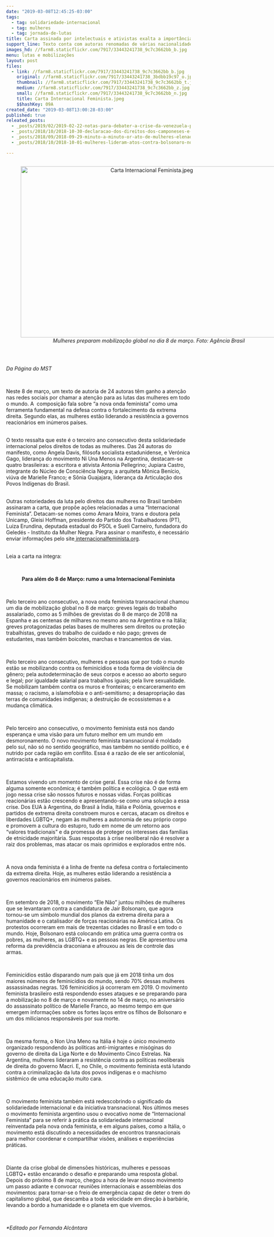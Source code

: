 ```yaml
---
date: "2019-03-08T12:45:25-03:00"
tags:
  - tag: solidariedade-internacional
  - tag: mulheres
  - tag: jornada-de-lutas
title: Carta assinada por intelectuais e ativistas exalta a importância do 8 de março
support_line: Texto conta com autoras renomadas de várias nacionalidades e reforça a importância de uma visão transnacional
images_hd: //farm8.staticflickr.com/7917/33443241738_9c7c3662bb_b.jpg
menu: lutas e mobilizações
layout: post
files:
  - link: //farm8.staticflickr.com/7917/33443241738_9c7c3662bb_b.jpg
    original: //farm8.staticflickr.com/7917/33443241738_3bdbb19c97_o.jpg
    thumbnail: //farm8.staticflickr.com/7917/33443241738_9c7c3662bb_t.jpg
    medium: //farm8.staticflickr.com/7917/33443241738_9c7c3662bb_z.jpg
    small: //farm8.staticflickr.com/7917/33443241738_9c7c3662bb_n.jpg
    title: Carta Internacional Feminista.jpeg
    $$hashKey: 09A
created_date: "2019-03-08T13:00:28-03:00"
published: true
releated_posts:
  - _posts/2019/02/2019-02-22-notas-para-debater-a-crise-da-venezuela-por-joao-pedro-stedile.md
  - _posts/2018/10/2018-10-30-declaracao-dos-direitos-dos-camponeses-e-apresentada-a-assembleia-geral-da-onu.md
  - _posts/2018/09/2018-09-29-minuto-a-minuto-or-ato-de-mulheres-elenao-no-brasil-e-no-mundo.md
  - _posts/2018/10/2018-10-01-mulheres-lideram-atos-contra-bolsonaro-no-brasil-e-no-mundo.md

---
```

<div style="text-align:center">
<figure class="image" style="display:inline-block"><img alt="Carta Internacional Feminista.jpeg" height="467" src="//farm8.staticflickr.com/7917/33443241738_9c7c3662bb_b.jpg" width="700" />
<figcaption><em>Mulheres preparam mobiliza&ccedil;&atilde;o global no dia 8 de mar&ccedil;o. Foto: Ag&ecirc;ncia Brasil</em></figcaption>
</figure>
</div>

<p>&nbsp;</p>

<p><em>Da P&aacute;gina do MST</em></p>

<p>&nbsp;</p>

<p>Neste 8 de mar&ccedil;o, um texto de autoria de 24 autoras t&ecirc;m ganho a aten&ccedil;&atilde;o nas redes sociais por chamar a aten&ccedil;&atilde;o para as lutas das mulheres em todo o mundo. A&nbsp; composi&ccedil;&atilde;o fala sobre &ldquo;a nova onda feminista&rdquo; como uma ferramenta fundamental na defesa contra o fortalecimento da extrema direita. Segundo elas, as mulheres est&atilde;o liderando a resist&ecirc;ncia a governos reacion&aacute;rios em in&uacute;meros pa&iacute;ses.</p>

<p><br />
O texto ressalta que este &eacute; o terceiro ano consecutivo desta solidariedade internacional pelos direitos de todas as mulheres. Das 24 autoras do manifesto, como Angela Davis, fil&oacute;sofa socialista estadunidense, e Ver&oacute;nica Gago, lideran&ccedil;a do movimento Ni Una Menos na Argentina, destacam-se quatro brasileiras: a escritora e ativista Antonia Pellegrino; Jupiara Castro, integrante do N&uacute;cleo de Consci&ecirc;ncia Negra; a arquiteta M&ocirc;nica Ben&iacute;cio, vi&uacute;va de Marielle Franco; e S&ocirc;nia Guajajara, lideran&ccedil;a da Articula&ccedil;&atilde;o dos Povos Ind&iacute;genas do Brasil.</p>

<p><br />
Outras notoriedades da luta pelo direitos das mulheres no Brasil tamb&eacute;m assinaram a carta, que prop&otilde;e a&ccedil;&otilde;es relacionadas a uma &ldquo;Internacional Feminista&rdquo;. Detacam-se nomes como Amara Moira, trans e doutora pela Unicamp, Gleisi Hoffman, presidente do Partido dos Trabalhadores (PT), Luiza Erundina, deputada estadual do PSOL e Sueli Carneiro, fundadora do Geled&eacute;s - Instituto da Mulher Negra. Para assinar o manifesto, &eacute; necess&aacute;rio enviar informa&ccedil;&otilde;es pelo site<a href="https://www.internacionalfeminista.org/"> internacionalfeminista.org</a>.</p>

<p><br />
Leia a carta na &iacute;ntegra:</p>

<p>&nbsp;</p>

<p style="text-align: center;"><strong>Para al&eacute;m do 8 de Mar&ccedil;o: rumo a uma Internacional Feminista</strong></p>

<p>&nbsp;</p>

<p>Pelo terceiro ano consecutivo, a nova onda feminista transnacional chamou um dia de mobiliza&ccedil;&atilde;o global no 8 de mar&ccedil;o: greves legais do trabalho assalariado, como as 5 milh&otilde;es de grevistas do 8 de mar&ccedil;o de 2018 na Espanha e as centenas de milhares no mesmo ano na Argentina e na It&aacute;lia; greves protagonizadas pelas bases de mulheres sem direitos ou prote&ccedil;&atilde;o trabalhistas, greves do trabalho de cuidado e n&atilde;o pago; greves de estudantes, mas tamb&eacute;m boicotes, marchas e trancamentos de vias.</p>

<p>&nbsp;</p>

<p>Pelo terceiro ano consecutivo, mulheres e pessoas que por todo o mundo est&atilde;o se mobilizando contra os feminic&iacute;dios e toda forma de viol&ecirc;ncia de g&ecirc;nero; pela autodetermina&ccedil;&atilde;o de seus corpos e acesso ao aborto seguro e legal; por igualdade salarial para trabalhos iguais; pela livre sexualidade. Se mobilizam tamb&eacute;m contra os muros e fronteiras; o encarceramento em massa; o racismo, a islamofobia e o anti-semitismo; a desapropria&ccedil;&atilde;o das terras de comunidades ind&iacute;genas; a destrui&ccedil;&atilde;o de ecossistemas e a mudan&ccedil;a clim&aacute;tica.</p>

<p>&nbsp;</p>

<p>Pelo terceiro ano consecutivo, o movimento feminista est&aacute; nos dando esperan&ccedil;a e uma vis&atilde;o para um futuro melhor em um mundo em desmoronamento. O novo movimento feminista transnacional &eacute; moldado pelo sul, n&atilde;o s&oacute; no sentido geogr&aacute;fico, mas tamb&eacute;m no sentido pol&iacute;tico, e &eacute; nutrido por cada regi&atilde;o em conflito. Essa &eacute; a raz&atilde;o de ele ser anticolonial, antirracista e anticapitalista.</p>

<p>&nbsp;</p>

<p>Estamos vivendo um momento de crise geral. Essa crise n&atilde;o &eacute; de forma alguma somente econ&ocirc;mica; &eacute; tamb&eacute;m pol&iacute;tica e ecol&oacute;gica. O que est&aacute; em jogo nessa crise s&atilde;o nossos futuros e nossas vidas. For&ccedil;as pol&iacute;ticas reacion&aacute;rias est&atilde;o crescendo e apresentando-se como uma solu&ccedil;&atilde;o a essa crise. Dos EUA &agrave; Argentina, do Brasil &agrave; &Iacute;ndia, It&aacute;lia e Pol&ocirc;nia, governos e partidos de extrema direita constroem muros e cercas, atacam os direitos e liberdades LGBTQ+, negam &agrave;s mulheres a autonomia de seu pr&oacute;prio corpo e promovem a cultura do estupro, tudo em nome de um retorno aos &ldquo;valores tradicionais&rdquo; e da promessa de proteger os interesses das fam&iacute;lias de etnicidade majorit&aacute;ria. Suas respostas &agrave; crise neoliberal n&atilde;o &eacute; resolver a raiz dos problemas, mas atacar os mais oprimidos e explorados entre n&oacute;s.</p>

<p>&nbsp;</p>

<p>A nova onda feminista &eacute; a linha de frente na defesa contra o fortalecimento da extrema direita. Hoje, as mulheres est&atilde;o liderando a resist&ecirc;ncia a governos reacion&aacute;rios em in&uacute;meros pa&iacute;ses.</p>

<p>&nbsp;</p>

<p>Em setembro de 2018, o movimento &ldquo;Ele N&atilde;o&rdquo; juntou milh&otilde;es de mulheres que se levantaram contra a candidatura de Jair Bolsonaro, que agora tornou-se um s&iacute;mbolo mundial dos planos da extrema direita para a humanidade e o catalisador de for&ccedil;as reacion&aacute;rias na Am&eacute;rica Latina. Os protestos ocorreram em mais de trezentas cidades no Brasil e em todo o mundo. Hoje, Bolsonaro est&aacute; colocando em pr&aacute;tica uma guerra contra os pobres, as mulheres, as LGBTQ+ e as pessoas negras. Ele apresentou uma reforma da previd&ecirc;ncia draconiana e afrouxou as leis de controle das armas.</p>

<p>&nbsp;</p>

<p>Feminic&iacute;dios est&atilde;o disparando num pa&iacute;s que j&aacute; em 2018 tinha um dos maiores n&uacute;meros de feminic&iacute;dios do mundo, sendo 70% dessas mulheres assassinadas negras. 126 feminic&iacute;dios j&aacute; ocorreram em 2019. O movimento feminista brasileiro est&aacute; respondendo esses ataques e se preparando para a mobiliza&ccedil;&atilde;o no 8 de mar&ccedil;o e novamente no 14 de mar&ccedil;o, no anivers&aacute;rio do assassinato pol&iacute;tico de Marielle Franco, ao mesmo tempo em que emergem informa&ccedil;&otilde;es sobre os fortes la&ccedil;os entre os filhos de Bolsonaro e um dos milicianos respons&aacute;veis por sua morte.</p>

<p>&nbsp;</p>

<p>Da mesma forma, o Non Una Meno na It&aacute;lia &eacute; hoje o &uacute;nico movimento organizado respondendo &agrave;s pol&iacute;ticas anti-imigrantes e mis&oacute;ginas do governo de direita da Liga Norte e do Movimento Cinco Estrelas. Na Argentina, mulheres lideraram a resist&ecirc;ncia contra as pol&iacute;ticas neoliberais de direita do governo Macri. E, no Chile, o movimento feminista est&aacute; lutando contra a criminaliza&ccedil;&atilde;o da luta dos povos ind&iacute;genas e o machismo sist&ecirc;mico de uma educa&ccedil;&atilde;o muito cara.</p>

<p>&nbsp;</p>

<p>O movimento feminista tamb&eacute;m est&aacute; redescobrindo o significado da solidariedade internacional e da iniciativa transnacional. Nos &uacute;ltimos meses o movimento feminista argentino usou o evocativo nome de &ldquo;Internacional Feminista&rdquo; para se referir &agrave; pr&aacute;tica da solidariedade internacional reinventada pela nova onda feminista, e em alguns pa&iacute;ses, como a It&aacute;lia, o movimento est&aacute; discutindo a necessidades de encontros transnacionais para melhor coordenar e compartilhar vis&otilde;es, an&aacute;lises e experi&ecirc;ncias pr&aacute;ticas.</p>

<p>&nbsp;</p>

<p>Diante da crise global de dimens&otilde;es hist&oacute;ricas, mulheres e pessoas LGBTQ+ est&atilde;o encarando o desafio e preparando uma resposta global. Depois do pr&oacute;ximo 8 de mar&ccedil;o, chegou a hora de levar nosso movimento um passo adiante e convocar reuni&otilde;es internacionais e assembleias dos movimentos: para tornar-se o freio de emerg&ecirc;ncia capaz de deter o trem do capitalismo global, que descamba a toda velocidade em dire&ccedil;&atilde;o &agrave; barb&aacute;rie, levando a bordo a humanidade e o planeta em que vivemos.</p>

<p>&nbsp;</p>

<p><em>*Editado por Fernanda Alc&acirc;ntara</em></p>
